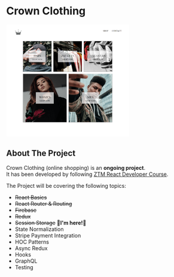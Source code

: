 # Crown Clothing

<a href="https://zeynebesendir.github.io/crwn-clothing">
  <img src="src/assets/crownClothing.png" height="300" />
</a>

## About The Project

Crown Clothing (online shopping) is an **ongoing project**.
<br/>
It has been developed by following [ZTM React Developer Course](https://www.udemy.com/course/complete-react-developer-zero-to-mastery/).

The Project will be covering the following topics:
 * ~~React Basics~~
 * ~~React Router & Routing~~
 * ~~Firebase~~
 * ~~Redux~~   
 * ~~Session Storage~~  **👋I'm here!👋**
 * State Normalization
 * Stripe Payment Integration
 * HOC Patterns
 * Async Redux
 * Hooks
 * GraphQL
 * Testing

